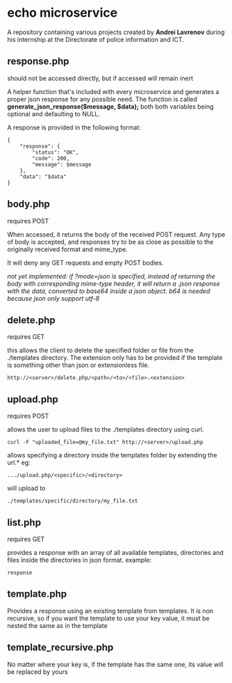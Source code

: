 # echo microservice

A repository containing various projects created by **Andrei Lavrenov** during his internship at the Directorate of police information and ICT. 

## response.php
should not be accessed directly, but if accessed will remain inert

A helper function that's included with every microservice and generates a proper json response for any possible need. 
The function is called **generate_json_response($message, $data);**  both both variables being optional and defaulting to NULL. 

A response is provided in the following format:  
```
{
    "response": {
        "status": "OK",
        "code": 200,
        "message": $message
    },
    "data": "$data"
}
```


## body.php
requires POST

When accessed, it returns the body of the received POST request. Any type of body is accepted, and responses try to be as close as possible to the originally received format and mime_type.

It will deny any GET requests and empty POST bodies.

*not yet implemented:
if ?mode=json is specified, instead of returning the body with corresponding mime-type header, it will return a .json response with the data, converted to base64 inside a json object. b64 is needed because json only support utf-8*


## delete.php
requires GET

this allows the client to delete the specified folder or file from the ./templates directory. 
The extension only has to be provided if the template is something other than json or extensionless file.
```
http://<server>/delete.php/<path>/<to>/<file>.<extension>
```

## upload.php
requires POST

allows the user to upload files to the ./templates directory using curl.
```
curl -F "uploaded_file=@my_file.txt" http://<server>/upload.php
```
allows specifying a directory inside the templates folder by extending the url.*
eg: 
```
.../upload.php/<specific>/<directory>
```
will upload to 
```
./templates/specific/directory/my_file.txt
```

## list.php
requires GET

provides a response with an array of all available templates, directories and files inside the directories in json format.
example:
```
response
```

## template.php
Provides a response using an existing template from templates. 
It is non recursive, so if you want the template to use your key value, it must be nested the same as in the template



## template_recursive.php
No matter where your key is, if the template has the same one, its value will be replaced by yours
